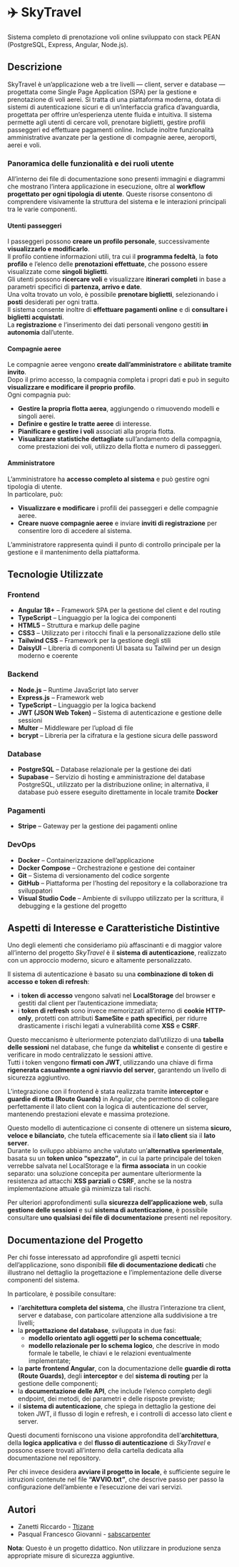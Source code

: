# ✈️ SkyTravel

Sistema completo di prenotazione voli online sviluppato con stack PEAN (PostgreSQL, Express, Angular, Node.js).

## Descrizione

SkyTravel è un’applicazione web a tre livelli — client, server e database — progettata come Single Page Application (SPA) per la gestione e prenotazione di voli aerei. Si tratta di una piattaforma moderna, dotata di sistemi di autenticazione sicuri e di un’interfaccia grafica d’avanguardia, progettata per offrire un’esperienza utente fluida e intuitiva. Il sistema permette agli utenti di cercare voli, prenotare biglietti, gestire profili passeggeri ed effettuare pagamenti online. Include inoltre funzionalità amministrative avanzate per la gestione di compagnie aeree, aeroporti, aerei e voli.

### Panoramica delle funzionalità e dei ruoli utente

All’interno dei file di documentazione sono presenti immagini e diagrammi che mostrano l’intera applicazione in esecuzione, oltre al **workflow progettato per ogni tipologia di utente**. Queste risorse consentono di comprendere visivamente la struttura del sistema e le interazioni principali tra le varie componenti.

#### Utenti passeggeri
I passeggeri possono **creare un profilo personale**, successivamente **visualizzarlo e modificarlo**.  
Il profilo contiene informazioni utili, tra cui il **programma fedeltà**, la **foto profilo** e l’elenco delle **prenotazioni effettuate**, che possono essere visualizzate come **singoli biglietti**.  
Gli utenti possono **ricercare voli** e visualizzare **itinerari completi** in base a parametri specifici di **partenza, arrivo e date**.  
Una volta trovato un volo, è possibile **prenotare biglietti**, selezionando i **posti** desiderati per ogni tratta.  
Il sistema consente inoltre di **effettuare pagamenti online** e di **consultare i biglietti acquistati**.  
La **registrazione** e l’inserimento dei dati personali vengono gestiti **in autonomia** dall’utente.

#### Compagnie aeree
Le compagnie aeree vengono **create dall’amministratore** e **abilitate tramite invito**.  
Dopo il primo accesso, la compagnia completa i propri dati e può in seguito **visualizzare e modificare il proprio profilo**.  
Ogni compagnia può:
- **Gestire la propria flotta aerea**, aggiungendo o rimuovendo modelli e singoli aerei.  
- **Definire e gestire le tratte aeree** di interesse.  
- **Pianificare e gestire i voli** associati alla propria flotta.  
- **Visualizzare statistiche dettagliate** sull’andamento della compagnia, come prestazioni dei voli, utilizzo della flotta e numero di passeggeri.

#### Amministratore
L’amministratore ha **accesso completo al sistema** e può gestire ogni tipologia di utente.  
In particolare, può:
- **Visualizzare e modificare** i profili dei passeggeri e delle compagnie aeree.  
- **Creare nuove compagnie aeree** e inviare **inviti di registrazione** per consentire loro di accedere al sistema.  

L’amministratore rappresenta quindi il punto di controllo principale per la gestione e il mantenimento della piattaforma.

## Tecnologie Utilizzate

### Frontend
- **Angular 18+** – Framework SPA per la gestione del client e del routing
- **TypeScript** – Linguaggio per la logica dei componenti
- **HTML5** – Struttura e markup delle pagine
- **CSS3** – Utilizzato per i ritocchi finali e la personalizzazione dello stile
- **Tailwind CSS** – Framework per la gestione degli stili
- **DaisyUI** – Libreria di componenti UI basata su Tailwind per un design moderno e coerente

### Backend
- **Node.js** – Runtime JavaScript lato server
- **Express.js** – Framework web
- **TypeScript** – Linguaggio per la logica backend
- **JWT (JSON Web Token)** – Sistema di autenticazione e gestione delle sessioni
- **Multer** – Middleware per l’upload di file
- **bcrypt** – Libreria per la cifratura e la gestione sicura delle password

### Database
- **PostgreSQL** – Database relazionale per la gestione dei dati  
- **Supabase** – Servizio di hosting e amministrazione del database PostgreSQL, utilizzato per la distribuzione online; in alternativa, il database può essere eseguito direttamente in locale tramite **Docker**

### Pagamenti
- **Stripe** – Gateway per la gestione dei pagamenti online

### DevOps
- **Docker** – Containerizzazione dell’applicazione  
- **Docker Compose** – Orchestrazione e gestione dei container  
- **Git** – Sistema di versionamento del codice sorgente  
- **GitHub** – Piattaforma per l’hosting del repository e la collaborazione tra sviluppatori  
- **Visual Studio Code** – Ambiente di sviluppo utilizzato per la scrittura, il debugging e la gestione del progetto

## Aspetti di Interesse e Caratteristiche Distintive

Uno degli elementi che consideriamo più affascinanti e di maggior valore all’interno del progetto *SkyTravel* è il **sistema di autenticazione**, realizzato con un approccio moderno, sicuro e altamente personalizzato.

Il sistema di autenticazione è basato su una **combinazione di token di accesso e token di refresh**:  
- i **token di accesso** vengono salvati nel **LocalStorage** del browser e gestiti dal client per l’autenticazione immediata;  
- i **token di refresh** sono invece memorizzati all’interno di **cookie HTTP-only**, protetti con attributi **SameSite** e **path specifici**, per ridurre drasticamente i rischi legati a vulnerabilità come **XSS** e **CSRF**.  

Questo meccanismo è ulteriormente potenziato dall’utilizzo di una **tabella delle sessioni** nel database, che funge da **whitelist** e consente di gestire e verificare in modo centralizzato le sessioni attive.  
Tutti i token vengono **firmati con JWT**, utilizzando una chiave di firma **rigenerata casualmente a ogni riavvio del server**, garantendo un livello di sicurezza aggiuntivo.

L’integrazione con il frontend è stata realizzata tramite **interceptor** e **guardie di rotta (Route Guards)** in Angular, che permettono di collegare perfettamente il lato client con la logica di autenticazione del server, mantenendo prestazioni elevate e massima protezione.

Questo modello di autenticazione ci consente di ottenere un sistema **sicuro, veloce e bilanciato**, che tutela efficacemente sia il **lato client** sia il **lato server**.  
Durante lo sviluppo abbiamo anche valutato un’**alternativa sperimentale**, basata su un **token unico “spezzato”**, in cui la parte principale del token verrebbe salvata nel LocalStorage e la **firma associata** in un cookie separato: una soluzione concepita per aumentare ulteriormente la resistenza ad attacchi **XSS parziali** o **CSRF**, anche se la nostra implementazione attuale già minimizza tali rischi.

Per ulteriori approfondimenti sulla **sicurezza dell’applicazione web**, sulla **gestione delle sessioni** e sul **sistema di autenticazione**, è possibile consultare **uno qualsiasi dei file di documentazione** presenti nel repository.

## Documentazione del Progetto

Per chi fosse interessato ad approfondire gli aspetti tecnici dell’applicazione, sono disponibili **file di documentazione dedicati** che illustrano nel dettaglio la progettazione e l’implementazione delle diverse componenti del sistema.

In particolare, è possibile consultare:
- l’**architettura completa del sistema**, che illustra l’interazione tra client, server e database, con particolare attenzione alla suddivisione a tre livelli;  
- la **progettazione del database**, sviluppata in due fasi:  
  - **modello orientato agli oggetti per lo schema concettuale**;  
  - **modello relazionale per lo schema logico**, che descrive in modo formale le tabelle, le chiavi e le relazioni eventualmente implementate;  
- la **parte frontend Angular**, con la documentazione delle **guardie di rotta (Route Guards)**, degli **interceptor** e del **sistema di routing** per la gestione delle componenti;  
- la **documentazione delle API**, che include l’elenco completo degli endpoint, dei metodi, dei parametri e delle risposte previste;  
- il **sistema di autenticazione**, che spiega in dettaglio la gestione dei token JWT, il flusso di login e refresh, e i controlli di accesso lato client e server.

Questi documenti forniscono una visione approfondita dell’**architettura**, della **logica applicativa** e del **flusso di autenticazione** di *SkyTravel* e possono essere trovati all’interno della cartella dedicata alla documentazione nel repository.

Per chi invece desidera **avviare il progetto in locale**, è sufficiente seguire le istruzioni contenute nel file **“AVVIO.txt”**, che descrive passo per passo la configurazione dell’ambiente e l’esecuzione dei vari servizi.

## Autori

- Zanetti Riccardo - [Ttizane](https://github.com/Ttizane)
- Pasqual Francesco Giovanni - [sabscarpenter](https://github.com/sabscarpenter)

**Nota**: Questo è un progetto didattico. Non utilizzare in produzione senza appropriate misure di sicurezza aggiuntive.
